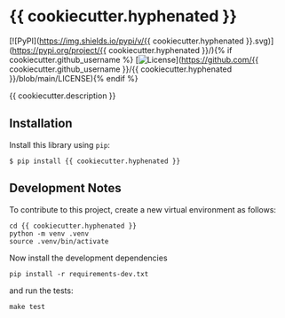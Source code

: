 # {{ cookiecutter.hyphenated }}

[![PyPI](https://img.shields.io/pypi/v/{{ cookiecutter.hyphenated }}.svg)](https://pypi.org/project/{{ cookiecutter.hyphenated }}/){% if cookiecutter.github_username %}
[![License](https://img.shields.io/badge/license-Apache%202.0-blue.svg)](https://github.com/{{ cookiecutter.github_username }}/{{ cookiecutter.hyphenated }}/blob/main/LICENSE){% endif %}

{{ cookiecutter.description }}

## Installation

Install this library using `pip`:

    $ pip install {{ cookiecutter.hyphenated }}


## Development Notes

To contribute to this project, create a new virtual environment as follows:

    cd {{ cookiecutter.hyphenated }}
    python -m venv .venv
    source .venv/bin/activate

Now install the development dependencies

    pip install -r requirements-dev.txt

and run the tests:

    make test
